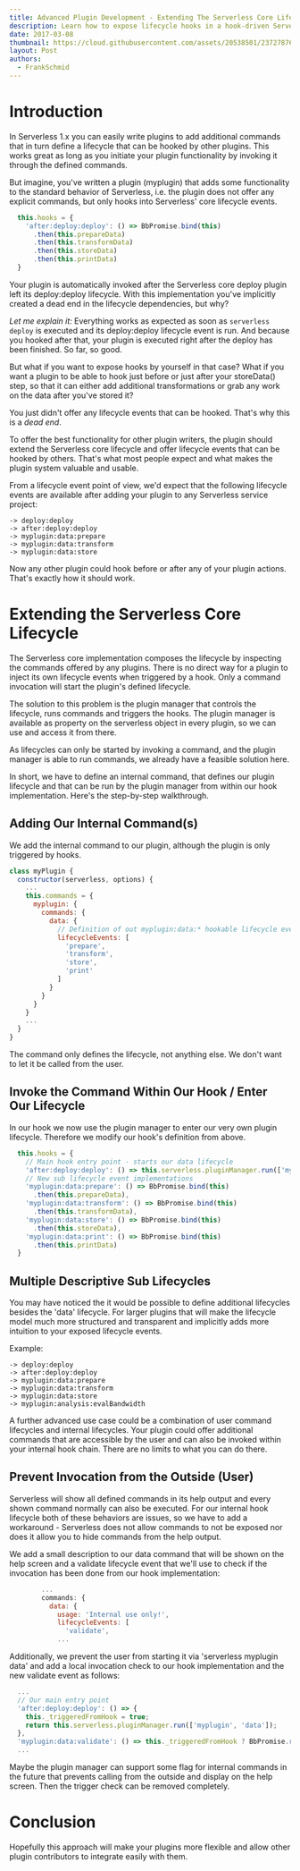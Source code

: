 ```yaml
---
title: Advanced Plugin Development - Extending The Serverless Core Lifecycle
description: Learn how to expose lifecycle hooks in a hook-driven Serverless plugin.
date: 2017-03-08
thumbnail: https://cloud.githubusercontent.com/assets/20538501/23727876/87005e18-041f-11e7-8bb0-cc8fd2c0ad0f.png 
layout: Post
authors:
  - FrankSchmid
---
```

# Introduction

In Serverless 1.x you can easily write plugins to add additional commands that in turn define a lifecycle
that can be hooked by other plugins. This works great as long as you initiate your plugin functionality by
invoking it through the defined commands.

But imagine, you've written a plugin (myplugin) that adds some functionality to the standard behavior of Serverless,
i.e. the plugin does not offer any explicit commands, but only hooks into Serverless' core lifecycle events.

```js
  this.hooks = {
    'after:deploy:deploy': () => BbPromise.bind(this)
      .then(this.prepareData)
      .then(this.transformData)
      .then(this.storeData)
      .then(this.printData)
  }
```

Your plugin is automatically invoked after the Serverless core deploy plugin left its deploy:deploy lifecycle.
With this implementation you've implicitly created a dead end in the lifecycle dependencies, but why?

*Let me explain it:* Everything works as expected as soon as `serverless deploy` is executed and its deploy:deploy
lifecycle event is run. And because you hooked after that, your plugin is executed right after the deploy has
been finished. So far, so good.

But what if you want to expose hooks by yourself in that case? What if you want a plugin to be able to hook just before
or just after your storeData() step, so that it can either add additional transformations or grab any work on the data
after you've stored it?

You just didn't offer any lifecycle events that can be hooked. That's why this is a *dead end*.

To offer the best functionality for other plugin writers, the plugin should extend the Serverless core lifecycle
and offer lifecycle events that can be hooked by others. That's what most people expect and what makes the plugin
system valuable and usable.

From a lifecycle event point of view, we'd expect that the following lifecycle events are available after
adding your plugin to any Serverless service project:

```
-> deploy:deploy
-> after:deploy:deploy
-> myplugin:data:prepare
-> myplugin:data:transform
-> myplugin:data:store
```

Now any other plugin could hook before or after any of your plugin actions. That's exactly how it should work.

# Extending the Serverless Core Lifecycle

The Serverless core implementation composes the lifecycle by inspecting the commands offered by any plugins. There is
no direct way for a plugin to inject its own lifecycle events when triggered by a hook. Only a command invocation will
start the plugin's defined lifecycle.

The solution to this problem is the plugin manager that controls the lifecycle, runs commands and triggers the hooks.
The plugin manager is available as property on the serverless object in every plugin, so we can use and access it from there.

As lifecycles can only be started by invoking a command, and the plugin manager is able to run commands, we already have a 
feasible solution here.

In short, we have to define an internal command, that defines our plugin lifecycle and that can be
run by the plugin manager from within our hook implementation. Here's the step-by-step walkthrough.

## Adding Our Internal Command(s)

We add the internal command to our plugin, although the plugin is only triggered by hooks.
```js
class myPlugin {
  constructor(serverless, options) {
    ...
    this.commands = {
      myplugin: {
        commands: {
          data: {
            // Definition of out myplugin:data:* hookable lifecycle events
            lifecycleEvents: [
              'prepare',
              'transform',
              'store',
              'print'
            ]
          }
        }
      }
    }
    ...
  }
}
```
The command only defines the lifecycle, not anything else. We don't want to let it be called from the user.

## Invoke the Command Within Our Hook / Enter Our Lifecycle

In our hook we now use the plugin manager to enter our very own plugin lifecycle. Therefore we modify our hook's
definition from above.

```js
  this.hooks = {
    // Main hook entry point - starts our data lifecycle
    'after:deploy:deploy': () => this.serverless.pluginManager.run(['myplugin', 'data']),
    // New sub lifecycle event implementations
    'myplugin:data:prepare': () => BbPromise.bind(this)
      .then(this.prepareData),
    'myplugin:data:transform': () => BbPromise.bind(this)
      .then(this.transformData),
    'myplugin:data:store': () => BbPromise.bind(this)
      .then(this.storeData),
    'myplugin:data:print': () => BbPromise.bind(this)
      .then(this.printData)
  }
```

## Multiple Descriptive Sub Lifecycles

You may have noticed the it would be possible to define additional lifecycles besides the 'data' lifecycle.
For larger plugins that will make the lifecycle model much more structured and transparent and implicitly adds
more intuition to your exposed lifecycle events.

Example:
```
-> deploy:deploy
-> after:deploy:deploy
-> myplugin:data:prepare
-> myplugin:data:transform
-> myplugin:data:store
-> myplugin:analysis:evalBandwidth
```

A further advanced use case could be a combination of user command lifecycles and internal lifecycles. Your plugin
could offer additional commands that are accessible by the user and can also be invoked within your internal
hook chain. There are no limits to what you can do there.

## Prevent Invocation from the Outside (User)

Serverless will show all defined commands in its help output and every shown command normally can also be executed.
For our internal hook lifecycle both of these behaviors are issues, so we have to add a workaround - Serverless does 
not allow commands to not be exposed nor does it allow you to hide commands from the help output.

We add a small description to our data command that will be shown on the help screen and a validate lifecycle event that
we'll use to check if the invocation has been done from our hook implementation:
```js
        ...
        commands: {
          data: {
            usage: 'Internal use only!',
            lifecycleEvents: [
              'validate',
            ...
```

Additionally, we prevent the user from starting it via 'serverless myplugin data' and add a local invocation check to our
hook implementation and the new validate event as follows:

```js
  ...
  // Our main entry point
  'after:deploy:deploy': () => {
    this._triggeredFromHook = true;
    return this.serverless.pluginManager.run(['myplugin', 'data']);
  },
  'myplugin:data:validate': () => this._triggeredFromHook ? BbPromise.resolve() : BbPromise.reject(new Error('Internal use only')),
  ...
```

Maybe the plugin manager can support some flag for internal commands in the future that prevents calling from the outside and 
display on the help screen. Then the trigger check can be removed completely.

# Conclusion

Hopefully this approach will make your plugins more flexible and allow other plugin contributors to integrate easily with them.
